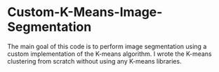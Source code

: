 # Custom-K-Means-Image-Segmentation
The main goal of this code is to perform image segmentation using a custom implementation of the K-means algorithm. I wrote the K-means clustering from scratch without using any K-means libraries.
